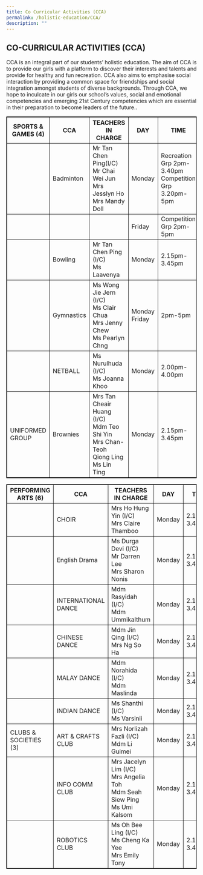 ```yaml
---
title: Co Curricular Activities (CCA)
permalink: /holistic-education/CCA/
description: ""
---
```

## CO-CURRICULAR ACTIVITIES (CCA)


CCA is an integral part of our students’ holistic education. The aim of CCA is to provide our girls with a platform to discover their interests and talents and provide for healthy and fun recreation. CCA also aims to emphasise social interaction by providing a common space for friendships and social integration amongst students of diverse backgrounds. Through CCA, we hope to inculcate in our girls  our school’s values, social and emotional competencies and emerging 21st Century competencies which are essential in their preparation to become leaders of the future..
<style>
table, th, td {
  border: 1px solid black;
}
</style>


| SPORTS &amp; GAMES (4) | CCA                  | TEACHERS  IN CHARGE                                                             | DAY           | TIME                                                 | VENUE                     |
|--------------------|----------------------|---------------------------------------------------------------------------------|---------------|------------------------------------------------------|---------------------------|
|                    | Badminton            |        Mr Tan Chen Ping(I/C) <br>Mr Chai Wei Jun <br>Mrs Jesslyn Ho <br>Mrs Mandy Doll        | Monday        | Recreation Grp 2pm-3.40pm Competition Grp 3.20pm-5pm | School Hall               |
|                    |                      |                                                                                 | Friday        | Competition Grp 2pm-5pm                              |                           |
|                    | Bowling              |                        Mr Tan Chen Ping (I/C) <br>Ms Laavenya                       | Monday        | 2.15pm-3.45pm                                        | J Forte Bowl Kovan        |
|                    | Gymnastics           |      Ms Wong Jie Jern (I/C) <br>Ms Clair Chua <br>Mrs Jenny Chew    <br>Ms Pearlyn Chng     | Monday Friday | 2pm-5pm                                              | Indoor Sports Hall        |
|                    | NETBALL              |                        Ms Nurulhuda (I/C) <br>Ms Joanna Khoo                        | Monday        | 2.00pm-4.00pm                                        | Concourse 2 Parade Square |
| UNIFORMED GROUP    |       Brownies       | Mrs Tan Cheair Huang (I/C) <br>Mdm Teo Shi Yin <br>Mrs Chan-Teoh Qiong Ling<br> Ms Lin Ting |   Monday      | 2.15pm-3.45pm                                        | Concourse 1               |


| PERFORMING ARTS  (6)  | CCA                 | TEACHERS  IN CHARGE                                                     | DAY        | TIME              | VENUE                                           |
|-----------------------|---------------------|-------------------------------------------------------------------------|------------|-------------------|-------------------------------------------------|
|                       | CHOIR               |                 Mrs Ho Hung Yin (I/C) <br>Mrs Claire Thamboo                |   Monday   |     2.15pm-3.45pm |   Music Room                                    |
|                       |   English Drama     |            Ms Durga Devi (I/C) <br>Mr Darren Lee <br>Mrs Sharon Nonis           | Monday     | 2.15pm-3.45pm     | CCA Room 2/Teaching Lab                         |
|                       | INTERNATIONAL DANCE |                    Mdm Rasyidah (I/C) <br>Mdm Ummikalthum                   | Monday     | 2.15pm-3.45pm     | Band Room                                       |
|                       | CHINESE DANCE       |                    Mdm Jin Qing (I/C)   <br>Mrs Ng So Ha                    | Monday     | 2.15pm-3.45pm     | Dance Studio                                    |
|                       | MALAY DANCE         |                     Mdm Norahida  (I/C) <br>Mdm Maslinda                    | Monday     | 2.15pm-3.45pm     | Library                                         |
|                       | INDIAN DANCE        |                       Ms Shanthi (I/C) <br>Ms Varsinii                      | Monday     | 2.15pm-3.45pm     | PAL Room                                        |
| CLUBS &amp; SOCIETIES (3) | ART &amp; CRAFTS CLUB   |           Mrs Norlizah Fazli (I/C) <br>Mdm Li Guimei       | Monday     | 2.15pm-3.45pm     | Art Room                                        |
|                       |   INFO COMM CLUB    | Mrs Jacelyn Lim (I/C) <br>Mrs Angelia Toh <br>Mdm Seah Siew Ping  <br>Ms Umi Kalsom | Monday     | 2.15pm-3.45pm     |                   Computer Lab 1                |
|                       | ROBOTICS CLUB       |           Ms Oh Bee Ling (I/C) <br>Ms Cheng Ka Yee <br>Mrs Emily Tony           | Monday     | 2.15pm-3.45pm     | Comp lab 2 (juniors) IT Resource Room (seniors) |